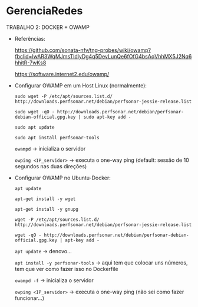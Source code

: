 # GerenciaRedes

TRABALHO 2: DOCKER + OWAMP

* Referências:

  https://github.com/sonata-nfv/tng-probes/wiki/owamp?fbclid=IwAR3WqMJmsTIdlyDg4q5DevLunQe6fOfG4bsAqVhhMX5J2Nq6hhitR-7wKs8

  https://software.internet2.edu/owamp/

  

* Configurar OWAMP em um Host Linux (normalmente):

  `sudo wget -P /etc/apt/sources.list.d/ http://downloads.perfsonar.net/debian/perfsonar-jessie-release.list`

  `sudo wget -qO - http://downloads.perfsonar.net/debian/perfsonar-debian-official.gpg.key | sudo apt-key add -`

  `sudo apt update`

  `sudo apt install perfsonar-tools`

  `owampd` -> inicializa o servidor

  `owping <IP_servidor>` -> executa o one-way ping (default: sessão de 10 segundos nas duas direções)


* Configurar OWAMP no Ubuntu-Docker:

  `apt update`
  
  `apt-get install -y wget`

  `apt-get install -y gnupg`

  `wget -P /etc/apt/sources.list.d/ http://downloads.perfsonar.net/debian/perfsonar-jessie-release.list`

  `wget -qO - http://downloads.perfsonar.net/debian/perfsonar-debian-official.gpg.key | apt-key add -`

  `apt update`  ->  denovo...

  `apt install -y perfsonar-tools`  ->  aqui tem que colocar uns números, tem que ver como fazer isso no Dockerfile

  `owampd -f` -> inicializa o servidor

  `owping <IP_servidor>` -> executa o one-way ping (não sei como fazer funcionar...)

  

